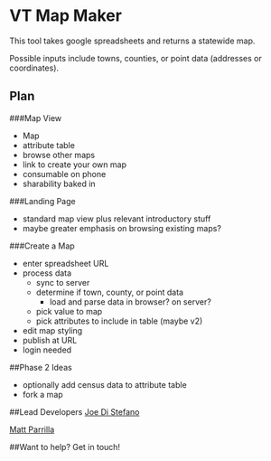 # VT Map Maker
This tool takes google spreadsheets and returns a statewide map.

Possible inputs include towns, counties, or point data (addresses or coordinates).

## Plan

###Map View
- Map
- attribute table
- browse other maps
- link to create your own map
- consumable on phone
- sharability baked in

###Landing Page

- standard map view plus relevant introductory stuff
- maybe greater emphasis on browsing existing maps?

###Create a Map
- enter spreadsheet URL
- process data
    - sync to server
    - determine if town, county, or point data
        - load and parse data in browser? on server?
    - pick value to map
    - pick attributes to include in table (maybe v2)
- edit map styling
- publish at URL
- login needed

##Phase 2 Ideas
- optionally add census data to attribute table
- fork a map

##Lead Developers
[Joe Di Stefano](http://twitter.com/joeydi)

[Matt Parrilla](http://twitter.com/mattparrilla)

##Want to help?
Get in touch!
